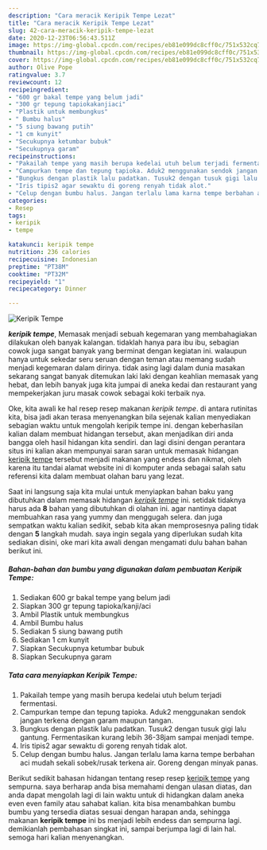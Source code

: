 ```yaml
---
description: "Cara meracik Keripik Tempe Lezat"
title: "Cara meracik Keripik Tempe Lezat"
slug: 42-cara-meracik-keripik-tempe-lezat
date: 2020-12-23T06:56:43.511Z
image: https://img-global.cpcdn.com/recipes/eb81e099dc8cff0c/751x532cq70/keripik-tempe-foto-resep-utama.jpg
thumbnail: https://img-global.cpcdn.com/recipes/eb81e099dc8cff0c/751x532cq70/keripik-tempe-foto-resep-utama.jpg
cover: https://img-global.cpcdn.com/recipes/eb81e099dc8cff0c/751x532cq70/keripik-tempe-foto-resep-utama.jpg
author: Olive Pope
ratingvalue: 3.7
reviewcount: 12
recipeingredient:
- "600 gr bakal tempe yang belum jadi"
- "300 gr tepung tapiokakanjiaci"
- "Plastik untuk membungkus"
- " Bumbu halus"
- "5 siung bawang putih"
- "1 cm kunyit"
- "Secukupnya ketumbar bubuk"
- "Secukupnya garam"
recipeinstructions:
- "Pakailah tempe yang masih berupa kedelai utuh belum terjadi fermentasi."
- "Campurkan tempe dan tepung tapioka. Aduk2 menggunakan sendok jangan terkena dengan garam maupun tangan."
- "Bungkus dengan plastik lalu padatkan. Tusuk2 dengan tusuk gigi lalu gantung. Fermentasikan kurang lebih 36-38jam sampai menjadi tempe."
- "Iris tipis2 agar sewaktu di goreng renyah tidak alot."
- "Celup dengan bumbu halus. Jangan terlalu lama karna tempe berbahan aci mudah sekali sobek/rusak terkena air. Goreng dengan minyak panas."
categories:
- Resep
tags:
- keripik
- tempe

katakunci: keripik tempe 
nutrition: 236 calories
recipecuisine: Indonesian
preptime: "PT38M"
cooktime: "PT32M"
recipeyield: "1"
recipecategory: Dinner

---
```



![Keripik Tempe](https://img-global.cpcdn.com/recipes/eb81e099dc8cff0c/751x532cq70/keripik-tempe-foto-resep-utama.jpg)

<b><i>keripik tempe</i></b>, Memasak menjadi sebuah kegemaran yang membahagiakan dilakukan oleh banyak kalangan. tidaklah hanya para ibu ibu, sebagian cowok juga sangat banyak yang berminat dengan kegiatan ini. walaupun hanya untuk sekedar seru seruan dengan teman atau memang sudah menjadi kegemaran dalam dirinya. tidak asing lagi dalam dunia masakan sekarang sangat banyak ditemukan laki laki dengan keahlian memasak yang hebat, dan lebih banyak juga kita jumpai di aneka kedai dan restaurant yang mempekerjakan juru masak cowok sebagai koki terbaik nya.

Oke, kita awali ke hal resep resep makanan <i>keripik tempe</i>. di antara rutinitas kita, bisa jadi akan terasa menyenangkan bila sejenak kalian menyediakan sebagian waktu untuk mengolah keripik tempe ini. dengan keberhasilan kalian dalam membuat hidangan tersebut, akan menjadikan diri anda bangga oleh hasil hidangan kita sendiri. dan lagi disini dengan perantara situs ini kalian akan mempunyai saran saran untuk memasak hidangan <u>keripik tempe</u> tersebut menjadi makanan yang endess dan nikmat, oleh karena itu tandai alamat website ini di komputer anda sebagai salah satu referensi kita dalam membuat olahan baru yang lezat.




Saat ini langsung saja kita mulai untuk menyiapkan bahan baku yang dibutuhkan dalam memasak hidangan <u><i>keripik tempe</i></u> ini. setidak tidaknya harus ada <b>8</b> bahan yang dibutuhkan di olahan ini. agar nantinya dapat membuahkan rasa yang yummy dan menggugah selera. dan juga sempatkan waktu kalian sedikit, sebab kita akan memprosesnya paling tidak dengan <b>5</b> langkah mudah. saya ingin segala yang diperlukan sudah kita sediakan disini, oke mari kita awali dengan mengamati dulu bahan bahan berikut ini.

<!--inarticleads1-->

##### Bahan-bahan dan bumbu yang digunakan dalam pembuatan Keripik Tempe:

1. Sediakan 600 gr bakal tempe yang belum jadi
1. Siapkan 300 gr tepung tapioka/kanji/aci
1. Ambil Plastik untuk membungkus
1. Ambil  Bumbu halus
1. Sediakan 5 siung bawang putih
1. Sediakan 1 cm kunyit
1. Siapkan Secukupnya ketumbar bubuk
1. Siapkan Secukupnya garam




<!--inarticleads2-->

##### Tata cara menyiapkan Keripik Tempe:

1. Pakailah tempe yang masih berupa kedelai utuh belum terjadi fermentasi.
1. Campurkan tempe dan tepung tapioka. Aduk2 menggunakan sendok jangan terkena dengan garam maupun tangan.
1. Bungkus dengan plastik lalu padatkan. Tusuk2 dengan tusuk gigi lalu gantung. Fermentasikan kurang lebih 36-38jam sampai menjadi tempe.
1. Iris tipis2 agar sewaktu di goreng renyah tidak alot.
1. Celup dengan bumbu halus. Jangan terlalu lama karna tempe berbahan aci mudah sekali sobek/rusak terkena air. Goreng dengan minyak panas.




Berikut sedikit bahasan hidangan tentang resep resep <u>keripik tempe</u> yang sempurna. saya berharap anda bisa memahami dengan ulasan diatas, dan anda dapat mengolah lagi di lain waktu untuk di hidangkan dalam aneka even even family atau sahabat kalian. kita bisa menambahkan bumbu bumbu yang tersedia diatas sesuai dengan harapan anda, sehingga makanan <b>keripik tempe</b> ini bs menjadi lebih endess dan sempurna lagi. demikianlah pembahasan singkat ini, sampai berjumpa lagi di lain hal. semoga hari kalian menyenangkan.
